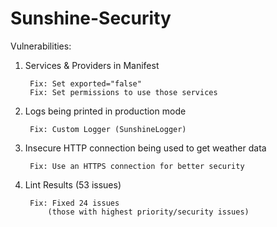 # Sunshine-Security

Vulnerabilities:
1. Services & Providers in Manifest
    
        Fix: Set exported="false"
        Fix: Set permissions to use those services
2. Logs being printed in production mode

        Fix: Custom Logger (SunshineLogger)
        
3. Insecure HTTP connection being used to get weather data

        Fix: Use an HTTPS connection for better security
        
4. Lint Results (53 issues)

        Fix: Fixed 24 issues
            (those with highest priority/security issues)
        
